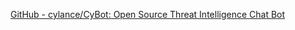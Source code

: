 
[GitHub - cylance/CyBot: Open Source Threat Intelligence Chat Bot](https://github.com/cylance/CyBot)
